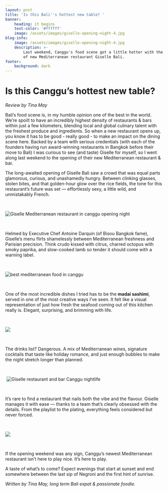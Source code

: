 ```yaml
---
layout: post
title: 'Is this Bali''s hottest new table? '
banner:
    heading: it begins
    text-color: '#ffffff'
    image: /assets/images/giselle-opening-night-4.jpg
blog-info:
    image: /assets/images/giselle-opening-night-4.jpg
    description: >-
        Last weekend, Canggu's food scene got a little hotter with the opening
        of new Mediterranean restaurant Giselle Bali. 
footer:
    background: dark
---
```

# Is this Canggu’s hottest new table?

*Review by Tina May*

Bali’s food scene is, in my humble opinion one of the best in the world. We’re spoilt to have an incredibly highest density of restaurants & bars within just a few kilometers, blending local and global culinary talent with the freshest produce and ingredients. So when a new restaurant opens up, you know it has to be good - really good - to make an impact on the dining scene here. Backed by a team with serious credentials (with each of the founders having run award-winning restaurants in Bangkok before their move to Bali) I was curious to see (and taste) Giselle for myself, so I went along last weekend to the opening of their new Mediterranean restaurant & bar.

The long-awaited opening of Giselle Bali saw a crowd that was equal parts glamorous, curious, and unashamedly hungry. Between clinking glasses, stolen bites, and that golden-hour glow over the rice fields, the tone for this restaurant’s future was set — effortlessly sexy, a little wild, and unmistakably French.

&nbsp;

![Giselle Mediterranean restaurant in canggu opening night](/assets/images/giselle-opening-night-1.png)

&nbsp;

Helmed by Executive Chef Antoine Darquin (of Bisou Bangkok fame), Giselle’s menu flirts shamelessly between Mediterranean freshness and Parisian precision. Think crudo kissed with citrus, charred octopus with smoky paprika, and slow-cooked lamb so tender it should come with a warning label.

&nbsp;

![best mediterranean food in canggu](/uploads/giselle-opening-night-6.png)

&nbsp;

One of the most incredible dishes I tried has to be the **madai sashimi**, served in one of the most creative ways I’ve seen. It felt like a visual representation of just how fresh the seafood coming out of this kitchen really is. Elegant, surprising, and brimming with life.

&nbsp;

![](/assets/images/giselle-opening-night-2.png)

&nbsp;

The drinks list? Dangerous. A mix of Mediterranean wines, signature cocktails that taste like holiday romance, and just enough bubbles to make the night stretch longer than planned.

&nbsp;

&nbsp;![Giselle restaurant and bar Canggu nightlife](/assets/images/giselle-opening-night-5.png)

&nbsp;

It’s rare to find a restaurant that nails both the vibe and the flavour. Giselle manages it with ease — thanks to a team that’s clearly obsessed with the details. From the playlist to the plating, everything feels considered but never forced.

&nbsp;

![](/assets/images/giselle-opening-night-3.png)

&nbsp;

If the opening weekend was any sign, Canggu’s newest Mediterranean restaurant isn’t here to play nice. It’s here to play.

A taste of what’s to come? Expect evenings that start at sunset and end somewhere between the last sip of Negroni and the first hint of sunrise.

*Written by Tina May, long term Bali expat & passionate foodie.*